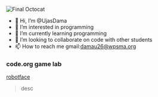 ![Final Octocat](https://github.com/UjasDama/UjasDama/assets/146843552/78d1f0b6-d6de-4593-81de-3c6e078e5cbc)
- 👋 Hi, I’m @UjasDama
- 👀 I’m interested in programming
- 🌱 I’m currently learning programming
- 💞️ I’m looking to collaborate on code with other students
- 📫 How to reach me gmail:damau26@wpsma.org

<!---
UjasDama/UjasDama is a ✨ special ✨ repository because its `README.md` (this file) appears on your GitHub profile.
You can click the Preview link to take a look at your changes.
--->
### code.org game lab

[robotface](https://ujasdama.github.io/Robot-Face/)
> desc
